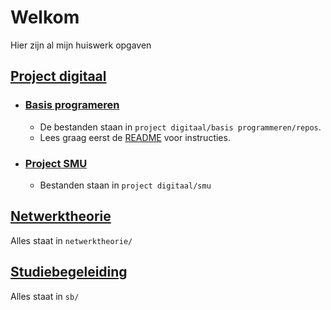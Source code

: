 # Welkom
Hier zijn al mijn huiswerk opgaven

## [Project digitaal](https://github.com/FabianENL/school/tree/main/project%20digitaal)
  - ### [Basis programeren](https://github.com/FabianENL/school/tree/main/project%20digitaal/basis%20programmeren/repos)
    - De bestanden staan in `project digitaal/basis programmeren/repos`.
    - Lees graag eerst de [README](https://github.com/FabianENL/school/blob/main/project%20digitaal/basis%20programmeren/repos/README.md) voor instructies.

  - ### [Project SMU](https://github.com/FabianENL/school/tree/main/project%20digitaal/smu)
    - Bestanden staan in `project digitaal/smu`

## [Netwerktheorie](https://github.com/FabianENL/school/tree/main/netwerktheorie)
Alles staat in `netwerktheorie/`

## [Studiebegeleiding](https://github.com/FabianENL/school/tree/main/sb)
Alles staat in `sb/`
